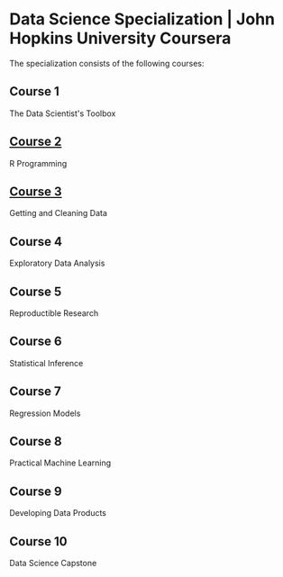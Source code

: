 # Data Science Specialization | John Hopkins University Coursera

The specialization consists of the following courses:


## Course 1

The Data Scientist's Toolbox

## [Course 2](https://github.com/PukkaPad/DataScienceR/tree/master/02_R)

R Programming

## [Course 3](https://github.com/PukkaPad/DataScienceR/tree/master/03_Getting_and_CleaningData)

Getting and Cleaning Data

## Course 4

Exploratory Data Analysis

## Course 5

Reproductible Research


## Course 6

Statistical Inference


## Course 7

Regression Models

## Course 8

Practical Machine Learning

## Course 9

Developing Data Products

## Course 10

Data Science Capstone